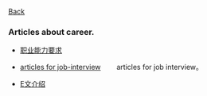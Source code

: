 [Back](../index.md)

### Articles about career.

- [职业能力要求](职业能力要求.md)

- [articles for job-interview](job-interview/index.md)
　　articles for job interview。   

- [E文介绍](E文介绍.md)
